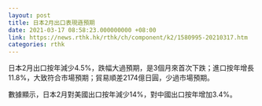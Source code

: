 ```yaml
---
layout: post
title: 日本2月出口表現遜預期
date: 2021-03-17 08:58:23.000000000 +08:00
link: https://news.rthk.hk/rthk/ch/component/k2/1580995-20210317.htm
categories: rthk
---
```


日本2月出口按年減少4.5%，跌幅大過預期，是3個月來首次下跌；進口按年增長11.8%，大致符合市場預期；貿易順差2174億日圓，少過市場預期。

數據顯示，日本2月對美國出口按年減少14%，對中國出口按年增加3.4%。
